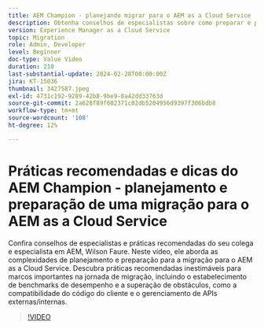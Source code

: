 ```yaml
---
title: AEM Champion - planejando migrar para o AEM as a Cloud Service
description: Obtenha conselhos de especialistas sobre como preparar e planejar a migração para o AEM as a Cloud Service do campeão do AEM, Wilson Faure.
version: Experience Manager as a Cloud Service
topic: Migration
role: Admin, Developer
level: Beginner
doc-type: Value Video
duration: 210
last-substantial-update: 2024-02-28T00:00:00Z
jira: KT-15036
thumbnail: 3427587.jpeg
exl-id: 4731c192-9289-42b8-9be9-8a42dd33763d
source-git-commit: 2a628f89f602371c02db5204956d9397f306bdb8
workflow-type: tm+mt
source-wordcount: '108'
ht-degree: 12%

---
```


# Práticas recomendadas e dicas do AEM Champion - planejamento e preparação de uma migração para o AEM as a Cloud Service

Confira conselhos de especialistas e práticas recomendadas do seu colega e especialista em AEM, Wilson Faure. Neste vídeo, ele aborda as complexidades de planejamento e preparação para a migração para o AEM as a Cloud Service. Descubra práticas recomendadas inestimáveis para marcos importantes na jornada de migração, incluindo o estabelecimento de benchmarks de desempenho e a superação de obstáculos, como a compatibilidade do código do cliente e o gerenciamento de APIs externas/internas.

>[!VIDEO](https://video.tv.adobe.com/v/3445934/?learn=on&captions=por_br)
